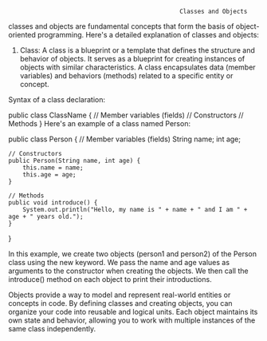                     
                                                    Classes and Objects

classes and objects are fundamental concepts that form the basis of object-oriented programming. Here's a detailed explanation of classes and objects:

1.  Class: A class is a blueprint or a template that defines the structure and behavior of objects. It serves as a blueprint for creating instances of objects with similar characteristics. A class encapsulates data (member variables) and behaviors (methods) related to a specific entity or concept.

Syntax of a class declaration:

public class ClassName {
    // Member variables (fields)
    // Constructors
    // Methods
}
Here's an example of a class named Person:

public class Person {
    // Member variables (fields)
    String name;
    int age;

    // Constructors
    public Person(String name, int age) {
        this.name = name;
        this.age = age;
    }

    // Methods
    public void introduce() {
        System.out.println("Hello, my name is " + name + " and I am " + age + " years old.");
    }
}



In this example, we create two objects (person1 and person2) of the Person class using the new keyword. We pass the name and age values as arguments to the constructor when creating the objects. We then call the introduce() method on each object to print their introductions.

Objects provide a way to model and represent real-world entities or concepts in code. By defining classes and creating objects, you can organize your code into reusable and logical units. Each object maintains its own state and behavior, allowing you to work with multiple instances of the same class independently.